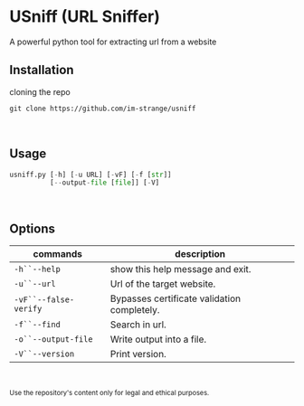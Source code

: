 # USniff (URL Sniffer)
A powerful python tool for extracting url from a website
&nbsp; 

## Installation
cloning the repo
```
git clone https://github.com/im-strange/usniff
```
&nbsp; 

## Usage
```python
usniff.py [-h] [-u URL] [-vF] [-f [str]]
          [--output-file [file]] [-V]
```
&nbsp; 

## Options
| commands | description |
| --- | --- |
| `-h``--help` |  show this help message and exit. |
| `-u``--url`  |  Url of the target website.
| `-vF``--false-verify` |  Bypasses certificate validation completely.
| `-f``--find` |  Search in url.
| `-o``--output-file` |  Write output into a file.
| `-V``--version`  |      Print version.

&nbsp; 

<sub>Use the repository's content only for legal and ethical purposes.</sub>
